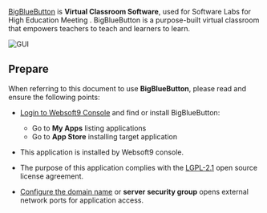 [BigBlueButton](https://bigbluebutton.org/) is **Virtual Classroom Software**, used for Software Labs for High Education Meeting . BigBlueButton is a purpose-built virtual classroom that empowers teachers to teach and learners to learn.


![GUI](https://libs.websoft9.com/Websoft9/DocsPicture/zh/bigbluebutton/bigbluebutton-gui-websoft9.png)


## Prepare

When referring to this document to use **BigBlueButton**, please read and ensure the following points:

- [Login to Websoft9 Console](./login-console) and find or install BigBlueButton:
  - Go to **My Apps** listing applications 
  - Go to **App Store** installing target application

- This application is installed by Websoft9 console.


- The purpose of this application complies with the [LGPL-2.1](https://opensource.org/licenses/LGPL-2.1) open source license agreement.


- [Configure the domain name](./domain-set) or **server security group** opens external network ports for application access.